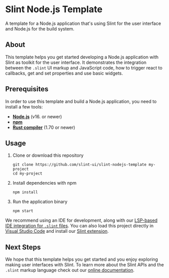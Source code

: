 # Slint Node.js Template

A template for a Node.js application that's using Slint for the user interface and Node.js for the build system.

## About

This template helps you get started developing a Node.js application with Slint as toolkit
for the user interface. It demonstrates the integration between the `.slint` UI markup and
JavaScript code, how to trigger react to callbacks, get and set properties and use basic widgets.

## Prerequisites

In order to use this template and build a Node.js application, you need to install a few tools:

  * **[Node.js](https://nodejs.org/download/release/)** (v16. or newer)
  * **[npm](https://www.npmjs.com/)**
  * **[Rust compiler](https://www.rust-lang.org/tools/install)** (1.70 or newer)

## Usage

1. Clone or download this repository
    ```
    git clone https://github.com/slint-ui/slint-nodejs-template my-project
    cd my-project
    ```
2. Install dependencies with npm
   ```
   npm install
   ```
3. Run the application binary
    ```
    npm start
    ```

We recommend using an IDE for development, along with our [LSP-based IDE integration for `.slint` files](https://github.com/slint-ui/slint/blob/master/tools/lsp/README.md). You can also load this project directly in [Visual Studio Code](https://code.visualstudio.com) and install our [Slint extension](https://marketplace.visualstudio.com/items?itemName=Slint.slint).

## Next Steps

We hope that this template helps you get started and you enjoy exploring making user interfaces with Slint. To learn more
about the Slint APIs and the `.slint` markup language check out our [online documentation](https://slint-ui.com/docs/node/).
